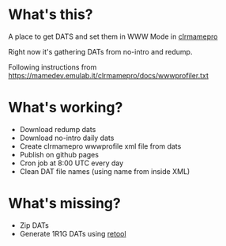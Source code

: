 # What's this?

A place to get DATS and set them in WWW Mode in [clrmamepro](https://mamedev.emulab.it/clrmamepro)

Right now it's gathering DATs from no-intro and redump.

Following instructions from https://mamedev.emulab.it/clrmamepro/docs/wwwprofiler.txt

# What's working?

- Download redump dats
- Download no-intro daily dats
- Create clrmamepro wwwprofile xml file from dats
- Publish on github pages
- Cron job at 8:00 UTC every day
- Clean DAT file names (using name from inside XML)

# What's missing?

- Zip DATs
- Generate 1R1G DATs using [retool](https://github.com/unexpectedpanda/retool/)
